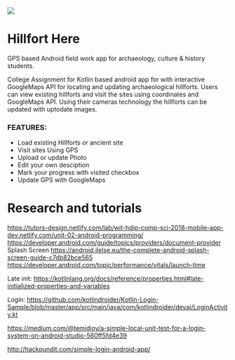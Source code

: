 
<img src="https://res.cloudinary.com/jimtheenchanter/image/upload/v1572713063/hillforthere-splash-readme.jpg" />

# Hillfort Here
<p>GPS based Android field work app for archaeology, culture & history students. </p>


<p>College Assignment for Kotlin based android app for with interactive GoogleMaps API for locating and updating archaeological hillforts.
Users can view existing hillforts and visit the sites using coordinates and GoogleMaps API. Using their cameras technology
the hillforts can be updated with uptodate images.
</p>

	
### FEATURES:
   <ul>
    <li>Load existing Hillforts or ancient site
	<li>Visit sites Using GPS
	<li>Upload or update Photo
	<li>Edit your own desciption
	<li>Mark your progress with visited checkbox
    <li> Update GPS with GoogleMaps
     
  </ul>


# Research and tutorials
https://tutors-design.netlify.com/lab/wit-hdip-comp-sci-2018-mobile-app-dev.netlify.com/unit-02-android-programming/
https://developer.android.com/guide/topics/providers/document-provider
Splash Screen
https://android.jlelse.eu/the-complete-android-splash-screen-guide-c7db82bce565
https://developer.android.com/topic/performance/vitals/launch-time

Late init: 
https://kotlinlang.org/docs/reference/properties.html#late-initialized-properties-and-variables

Login:
https://github.com/kotlindroider/Kotlin-Login-Sample/blob/master/app/src/main/java/com/kotlindroider/devaj/LoginActivity.kt

https://medium.com/@temidjoy/a-simple-local-unit-test-for-a-login-system-on-android-studio-560ff5fd4e39

http://hackpundit.com/simple-login-android-app/